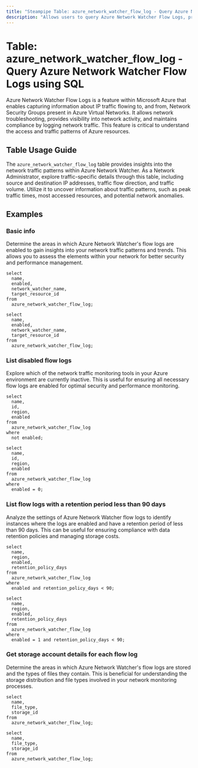 ```yaml
---
title: "Steampipe Table: azure_network_watcher_flow_log - Query Azure Network Watcher Flow Logs using SQL"
description: "Allows users to query Azure Network Watcher Flow Logs, providing insights into network traffic patterns and potential anomalies."
---
```


# Table: azure_network_watcher_flow_log - Query Azure Network Watcher Flow Logs using SQL

Azure Network Watcher Flow Logs is a feature within Microsoft Azure that enables capturing information about IP traffic flowing to, and from, Network Security Groups present in Azure Virtual Networks. It allows network troubleshooting, provides visibility into network activity, and maintains compliance by logging network traffic. This feature is critical to understand the access and traffic patterns of Azure resources.

## Table Usage Guide

The `azure_network_watcher_flow_log` table provides insights into the network traffic patterns within Azure Network Watcher. As a Network Administrator, explore traffic-specific details through this table, including source and destination IP addresses, traffic flow direction, and traffic volume. Utilize it to uncover information about traffic patterns, such as peak traffic times, most accessed resources, and potential network anomalies.

## Examples

### Basic info
Determine the areas in which Azure Network Watcher's flow logs are enabled to gain insights into your network traffic patterns and trends. This allows you to assess the elements within your network for better security and performance management.

```sql+postgres
select
  name,
  enabled,
  network_watcher_name,
  target_resource_id
from
  azure_network_watcher_flow_log;
```

```sql+sqlite
select
  name,
  enabled,
  network_watcher_name,
  target_resource_id
from
  azure_network_watcher_flow_log;
```

### List disabled flow logs
Explore which of the network traffic monitoring tools in your Azure environment are currently inactive. This is useful for ensuring all necessary flow logs are enabled for optimal security and performance monitoring.

```sql+postgres
select
  name,
  id,
  region,
  enabled
from
  azure_network_watcher_flow_log
where
  not enabled;
```

```sql+sqlite
select
  name,
  id,
  region,
  enabled
from
  azure_network_watcher_flow_log
where
  enabled = 0;
```

### List flow logs with a retention period less than 90 days
Analyze the settings of Azure Network Watcher flow logs to identify instances where the logs are enabled and have a retention period of less than 90 days. This can be useful for ensuring compliance with data retention policies and managing storage costs.

```sql+postgres
select
  name,
  region,
  enabled,
  retention_policy_days
from
  azure_network_watcher_flow_log
where
  enabled and retention_policy_days < 90;
```

```sql+sqlite
select
  name,
  region,
  enabled,
  retention_policy_days
from
  azure_network_watcher_flow_log
where
  enabled = 1 and retention_policy_days < 90;
```

### Get storage account details for each flow log
Determine the areas in which Azure Network Watcher's flow logs are stored and the types of files they contain. This is beneficial for understanding the storage distribution and file types involved in your network monitoring processes.

```sql+postgres
select
  name,
  file_type,
  storage_id
from
  azure_network_watcher_flow_log;
```

```sql+sqlite
select
  name,
  file_type,
  storage_id
from
  azure_network_watcher_flow_log;
```